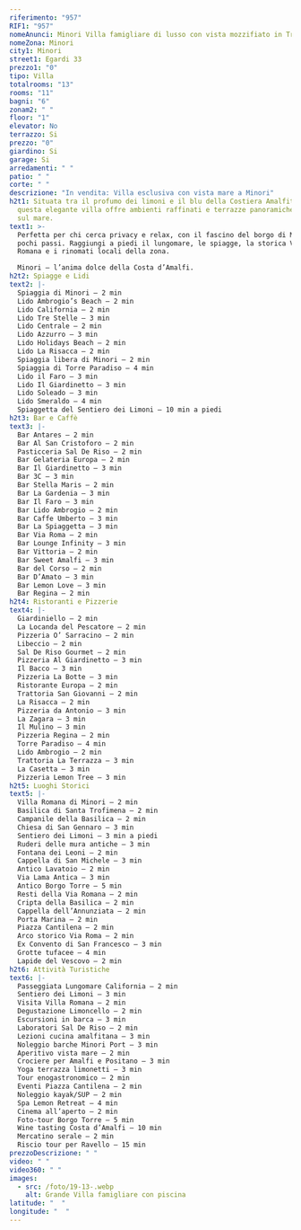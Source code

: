 ```yaml
---
riferimento: "957"
RIF1: "957"
nomeAnunci: Minori Villa famigliare di lusso con vista mozzifiato in Trattativa
nomeZona: Minori
city1: Minori
street1: Egardi 33
prezzo1: "0"
tipo: Villa
totalrooms: "13"
rooms: "11"
bagni: "6"
zonam2: " "
floor: "1"
elevator: No
terrazzo: Si
prezzo: "0"
giardino: Si
garage: Si
arredamenti: " "
patio: " "
corte: " "
descrizione: "In vendita: Villa esclusiva con vista mare a Minori"
h2t1: Situata tra il profumo dei limoni e il blu della Costiera Amalfitana,
  questa elegante villa offre ambienti raffinati e terrazze panoramiche a picco
  sul mare.
text1: >-
  Perfetta per chi cerca privacy e relax, con il fascino del borgo di Minori a
  pochi passi. Raggiungi a piedi il lungomare, le spiagge, la storica Villa
  Romana e i rinomati locali della zona.

  Minori – l’anima dolce della Costa d’Amalfi.
h2t2: Spiagge e Lidi
text2: |-
  Spiaggia di Minori – 2 min
  Lido Ambrogio’s Beach – 2 min
  Lido California – 2 min
  Lido Tre Stelle – 3 min
  Lido Centrale – 2 min
  Lido Azzurro – 3 min
  Lido Holidays Beach – 2 min
  Lido La Risacca – 2 min
  Spiaggia libera di Minori – 2 min
  Spiaggia di Torre Paradiso – 4 min
  Lido il Faro – 3 min
  Lido Il Giardinetto – 3 min
  Lido Soleado – 3 min
  Lido Smeraldo – 4 min
  Spiaggetta del Sentiero dei Limoni – 10 min a piedi
h2t3: Bar e Caffè
text3: |-
  Bar Antares – 2 min
  Bar Al San Cristoforo – 2 min
  Pasticceria Sal De Riso – 2 min
  Bar Gelateria Europa – 2 min
  Bar Il Giardinetto – 3 min
  Bar 3C – 3 min
  Bar Stella Maris – 2 min
  Bar La Gardenia – 3 min
  Bar Il Faro – 3 min
  Bar Lido Ambrogio – 2 min
  Bar Caffe Umberto – 3 min
  Bar La Spiaggetta – 3 min
  Bar Via Roma – 2 min
  Bar Lounge Infinity – 3 min
  Bar Vittoria – 2 min
  Bar Sweet Amalfi – 3 min
  Bar del Corso – 2 min
  Bar D’Amato – 3 min
  Bar Lemon Love – 3 min
  Bar Regina – 2 min
h2t4: Ristoranti e Pizzerie
text4: |-
  Giardiniello – 2 min
  La Locanda del Pescatore – 2 min
  Pizzeria O’ Sarracino – 2 min
  Libeccio – 2 min
  Sal De Riso Gourmet – 2 min
  Pizzeria Al Giardinetto – 3 min
  Il Bacco – 3 min
  Pizzeria La Botte – 3 min
  Ristorante Europa – 2 min
  Trattoria San Giovanni – 2 min
  La Risacca – 2 min
  Pizzeria da Antonio – 3 min
  La Zagara – 3 min
  Il Mulino – 3 min
  Pizzeria Regina – 2 min
  Torre Paradiso – 4 min
  Lido Ambrogio – 2 min
  Trattoria La Terrazza – 3 min
  La Casetta – 3 min
  Pizzeria Lemon Tree – 3 min
h2t5: Luoghi Storici
text5: |-
  Villa Romana di Minori – 2 min
  Basilica di Santa Trofimena – 2 min
  Campanile della Basilica – 2 min
  Chiesa di San Gennaro – 3 min
  Sentiero dei Limoni – 3 min a piedi
  Ruderi delle mura antiche – 3 min
  Fontana dei Leoni – 2 min
  Cappella di San Michele – 3 min
  Antico Lavatoio – 2 min
  Via Lama Antica – 3 min
  Antico Borgo Torre – 5 min
  Resti della Via Romana – 2 min
  Cripta della Basilica – 2 min
  Cappella dell’Annunziata – 2 min
  Porta Marina – 2 min
  Piazza Cantilena – 2 min
  Arco storico Via Roma – 2 min
  Ex Convento di San Francesco – 3 min
  Grotte tufacee – 4 min
  Lapide del Vescovo – 2 min
h2t6: Attività Turistiche
text6: |-
  Passeggiata Lungomare California – 2 min
  Sentiero dei Limoni – 3 min
  Visita Villa Romana – 2 min
  Degustazione Limoncello – 2 min
  Escursioni in barca – 3 min
  Laboratori Sal De Riso – 2 min
  Lezioni cucina amalfitana – 3 min
  Noleggio barche Minori Port – 3 min
  Aperitivo vista mare – 2 min
  Crociere per Amalfi e Positano – 3 min
  Yoga terrazza limonetti – 3 min
  Tour enogastronomico – 2 min
  Eventi Piazza Cantilena – 2 min
  Noleggio kayak/SUP – 2 min
  Spa Lemon Retreat – 4 min
  Cinema all’aperto – 2 min
  Foto-tour Borgo Torre – 5 min
  Wine tasting Costa d’Amalfi – 10 min
  Mercatino serale – 2 min
  Riscio tour per Ravello – 15 min
prezzoDescrizione: " "
video: " "
video360: " "
images:
  - src: /foto/19-13-.webp
    alt: Grande Villa famigliare con piscina
latitude: "  "
longitude: "  "
---
```

